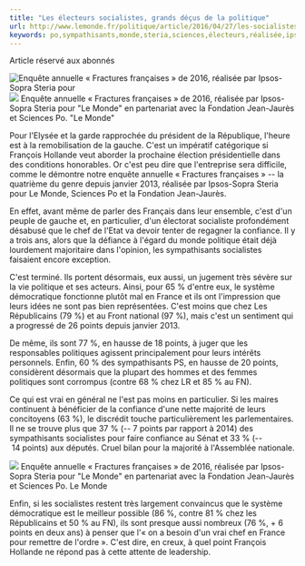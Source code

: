 ```yaml
---
title: "Les électeurs socialistes, grands déçus de la politique"
url: http://www.lemonde.fr/politique/article/2016/04/27/les-socialistes-portent-desormais-un-jugement-severe-sur-la-politique_4909253_823448.html
keywords: po,sympathisants,monde,steria,sciences,électeurs,réalisée,ipsossopra,socialistes,points,déçus,cest,grands,politique
---
```

Article réservé aux abonnés

![Enquête annuelle « Fractures françaises » de 2016, réalisée par Ipsos-Sopra Steria pour ](https://img.lemde.fr/2016/04/27/0/0/534/1033/688/0/60/0/a70634a_15539-ra8qhb.png) ![](https://img.lemde.fr/2016/04/27/0/0/534/1033/688/0/60/0/a70634a_15539-ra8qhb.png) Enquête annuelle « Fractures françaises » de 2016, réalisée par Ipsos-Sopra Steria pour \"Le Monde\" en partenariat avec la Fondation Jean-Jaurès et Sciences Po. \"Le Monde\"

Pour l'Elysée et la garde rapprochée du président de la République, l'heure est à la remobilisation de la gauche. C'est un impératif catégorique si François Hollande veut aborder la prochaine élection présidentielle dans des conditions honorables. Or c'est peu dire que l'entreprise sera difficile, comme le démontre notre enquête annuelle « Fractures françaises » -- la quatrième du genre depuis janvier 2013, réalisée par Ipsos-Sopra Steria pour Le Monde, Sciences Po et la Fondation Jean-Jaurès.

En effet, avant même de parler des Français dans leur ensemble, c'est d'un peuple de gauche et, en particulier, d'un électorat socialiste profondément désabusé que le chef de l'Etat va devoir tenter de regagner la confiance. Il y a trois ans, alors que la défiance à l'égard du monde politique était déjà lourdement majoritaire dans l'opinion, les sympathisants socialistes faisaient encore exception.

C'est terminé. Ils portent désormais, eux aussi, un jugement très sévère sur la vie politique et ses acteurs. Ainsi, pour 65 % d'entre eux, le système démocratique fonctionne plutôt mal en France et ils ont l'impression que leurs idées ne sont pas bien représentées. C'est moins que chez Les Républicains (79 %) et au Front national (97 %), mais c'est un sentiment qui a progressé de 26 points depuis janvier 2013.

De même, ils sont 77 %, en hausse de 18 points, à juger que les responsables politiques agissent principalement pour leurs intérêts personnels. Enfin, 60 % des sympathisants PS, en hausse de 20 points, considèrent désormais que la plupart des hommes et des femmes politiques sont corrompus (contre 68 % chez LR et 85 % au FN).

Ce qui est vrai en général ne l'est pas moins en particulier. Si les maires continuent à bénéficier de la confiance d'une nette majorité de leurs concitoyens (63 %), le discrédit touche particulièrement les parlementaires. Il ne se trouve plus que 37 % (-- 7 points par rapport à 2014) des sympathisants socialistes pour faire confiance au Sénat et 33 % (-- 14 points) aux députés. Cruel bilan pour la majorité à l'Assemblée nationale.

![](https://img.lemde.fr/2016/04/27/0/0/534/1146/688/0/60/0/a9e9402_15468-wo5l7a.png) Enquête annuelle « Fractures françaises » de 2016, réalisée par Ipsos-Sopra Steria pour \"Le Monde\" en partenariat avec la Fondation Jean-Jaurès et Sciences Po. Le Monde

Enfin, si les socialistes restent très largement convaincus que le système démocratique est le meilleur possible (86 %, contre 81 % chez les Républicains et 50 % au FN), ils sont presque aussi nombreux (76 %, + 6 points en deux ans) à penser que l'« on a besoin d'un vrai chef en France pour remettre de l'ordre ». C'est dire, en creux, à quel point François Hollande ne répond pas à cette attente de leadership.
